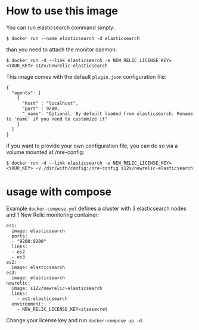 
# How to use this image

You can run elasticsearch command simply:
```
$ docker run --name elasticsearch -d elasticsearch
```
than you need to attach the monitor daemon:
```
$ docker run -d --link elasticsearch -e NEW_RELIC_LICENSE_KEY=<YOUR_KEY> s12v/newrelic-elasticsearch 
```
This image comes with the default ```plugin.json``` configuration file:
```
{
  "agents": [
    {
      "host" : "localhost",
      "port" : 9200,
      "_name": "Optional. By default loaded from elasticsearch. Rename to 'name' if you need to customize it"
    }
  ]
}
```

if you want to provide your own configuration file, you can do so via a volume mounted at /nre-config:

```
$ docker run -d --link elasticsearch -e NEW_RELIC_LICENSE_KEY=<YOUR_KEY> -v /dir/with/config:/nre-config s12v/newrelic-elasticsearch 
```

# usage with compose

Example ```docker-compose.yml``` defines a cluster with 3 elasticsearch nodes and 1 New Relic monitoring container:
```
es1:
  image: elasticsearch
  ports:
  - "9200:9200"
  links:
  - es2
  - es3
es2:
  image: elasticsearch
es3:
  image: elasticsearch
newrelic:
  image: s12v/newrelic-elasticsearch
  links:
    - es1:elasticsearch
  environment:
    - NEW_RELIC_LICENSE_KEY=itsasecret
```

Change your license key and run ```docker-compose up -d```.